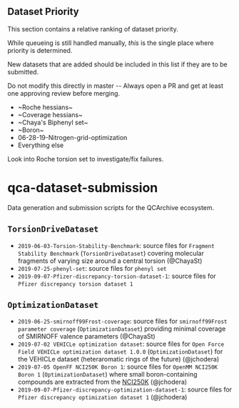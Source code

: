 ## Dataset Priority

This section contains a relative ranking of dataset priority.

While queueing is still handled manually, *this* is the single place where priority is determined.

New datasets that are added should be included in this list if they are to be submitted.

Do not modify this directly in master -- Always open a PR and get at least one approving review before merging.

* ~Roche hessians~
* ~Coverage hessians~
* ~Chaya's Biphenyl set~
* ~Boron~
* 06-28-19-Nitrogen-grid-optimization
* Everything else

Look into Roche torsion set to investigate/fix failures.

# qca-dataset-submission
Data generation and submission scripts for the QCArchive ecosystem.

## `TorsionDriveDataset`
* `2019-06-03-Torsion-Stability-Benchmark`: source files for `Fragment Stability Benchmark` (`TorsionDriveDataset`) covering molecular fragments of varying size around a central torsion (@ChayaSt)
* `2019-07-25-phenyl-set`: source files for `phenyl set`
* `2019-09-07-Pfizer-discrepancy-torsion-dataset-1`: source files for `Pfizer discrepancy torsion dataset 1`

## `OptimizationDataset`
* `2019-06-25-smirnoff99Frost-coverage`: source files for `smirnoff99Frost parameter coverage` (`OptimizationDataset`) providing minimal coverage of SMIRNOFF valence parameters (@ChayaSt)
* `2019-07-02 VEHICLe optimization dataset`: source files for `Open Force Field VEHICLe optimization dataset 1.0.0` (`OptimizationDataset`) for the VEHICLe dataset (heteraromatic rings of the future) (@jchodera)
* `2019-07-05 OpenFF NCI250K Boron 1`: source files for `OpenMM NCI250K Boron 1` (`OptimizationDataset`) where small boron-containing compounds are extracted from the [NCI250K](https://cactus.nci.nih.gov/download/nci/) (@jchodera)
* `2019-09-07-Pfizer-discrepancy-optimization-dataset-1`: source files for `Pfizer discrepancy optimization dataset 1` (@jchodera)
